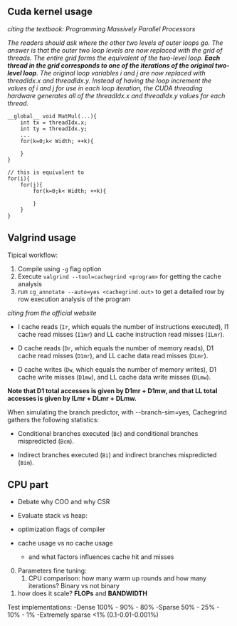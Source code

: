 ## Cuda kernel usage

*citing the textbook: Programming Massively Parallel Processors*

*The readers should ask where the other two levels of outer loops go. The answer is that the outer two loop levels are now replaced with the grid of threads. The entire grid forms the equivalent of the two-level loop. **Each thread in the grid corresponds to one of the iterations of the original two-level loop**. The original loop variables i and j are now replaced with threadIdx.x and threadIdx.y. Instead of having the loop increment the values of i and j for use in each loop iteration, the CUDA threading hardware generates all of the threadIdx.x and threadIdx.y values for each thread.*

```
__global__ void MatMul(...){
    int tx = threadIdx.x;
    int ty = threadIdx.y;
    ...
    for(k=0;k< Width; ++k){

    }
}

// this is equivalent to 
for(i){
    for(j){
        for(k=0;k< Width; ++k){

        }
    }
}
```

## Valgrind usage
Tipical workflow:
1. Compile using `-g` flag option
2. Execute `valgrind --tool=cachegrind <program>` for getting the cache analysis
3. run `cg_annotate --auto=yes <cachegrind.out>` to get a detailed row by row execution analysis of the program


*citing from the official website*

- I cache reads (`Ir`, which equals the number of instructions executed), I1 cache read misses (`I1mr`) and LL cache instruction read misses (`ILmr`).

- D cache reads (`Dr`, which equals the number of memory reads), D1 cache read misses (`D1mr`), and LL cache data read misses (`DLmr`).

- D cache writes (`Dw`, which equals the number of memory writes), D1 cache write misses (`D1mw`), and LL cache data write misses (`DLmw`).

**Note that D1 total accesses is given by D1mr + D1mw, and that LL total accesses is given by ILmr + DLmr + DLmw.**

When simulating the branch predictor, with --branch-sim=yes, Cachegrind gathers the following statistics:

-   Conditional branches executed (`Bc`) and conditional branches mispredicted (`Bcm`).

-   Indirect branches executed (`Bi`) and indirect branches mispredicted (`Bim`).

## CPU part
- Debate why COO and why CSR

- Evaluate stack vs heap:
- optimization flags of compiler
- cache usage vs no cache usage
    - and what factors influences cache hit and misses


0. Parameters fine tuning:
    1. CPU comparison: how many warm up rounds and how many iterations? Binary vs not binary
1. how does it scale? **FLOPs** and **BANDWIDTH**

Test implementations:
-Dense 100% - 90% - 80%
-Sparse 50% - 25% - 10% - 1%
-Extremely sparse <1% (0.1-0.01-0.001%) 
